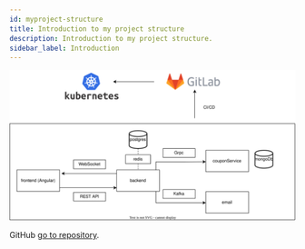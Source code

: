 ```yaml
---
id: myproject-structure
title: Introduction to my project structure
description: Introduction to my project structure.
sidebar_label: Introduction
---
```


![Docusaurus logo](/img/myproject-structure.svg)

GitHub [go to repository](https://github.com/soulxseeksgg).